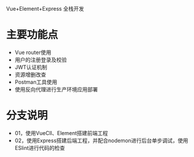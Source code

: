 Vue+Element+Express 全栈开发

# 主要功能点
* Vue router使用
* 用户的注册登录及校验
* JWT认证机制
* 资源增删改查
* Postman工具使用
* 使用反向代理进行生产环境应用部署

# 分支说明
* 01，使用VueClI、Element搭建前端工程
* 02，使用Express搭建后端工程，并配合nodemon进行后台单步调试，使用ESlint进行代码的检查

